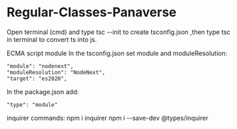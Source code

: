 # Regular-Classes-Panaverse
Open terminal (cmd) and type tsc --init to create tsconfig.json ,then type tsc in terminal to convert ts into js.

ECMA script module
In the tsconfig.json set module and moduleResolution:

    "module": "nodenext",
    "moduleResolution": "NodeNext", 
    "target": "es2020",     
In the package.json add:

    "type": "module"
    
inquirer commands:
npm i inquirer
npm i --save-dev @types/inquirer
